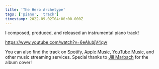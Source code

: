 ```yaml
---
title: 'The Hero Archetype'
tags: ['piano', 'track']
timestamp: 2022-09-02T04:00:00.000Z
---
```


I composed, produced, and released an instrumental piano track!

https://www.youtube.com/watch?v=6eAIubjV4qw

You can also find the track on
[Spotify](https://open.spotify.com/track/1DucGzpQKsr6qrQXZx5E4M),
[Apple Music](https://music.apple.com/us/album/the-hero-archetype-single/1644752209),
[YouTube Music](https://music.youtube.com/watch?v=6eAIubjV4qw), and other music
streaming services. Special thanks to [Jill Marbach](https://jillmarbach.com)
for the album cover!
